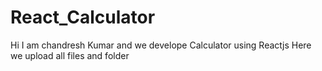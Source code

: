 # React_Calculator
 Hi I am chandresh Kumar and we develope Calculator using Reactjs Here we upload all files and folder

